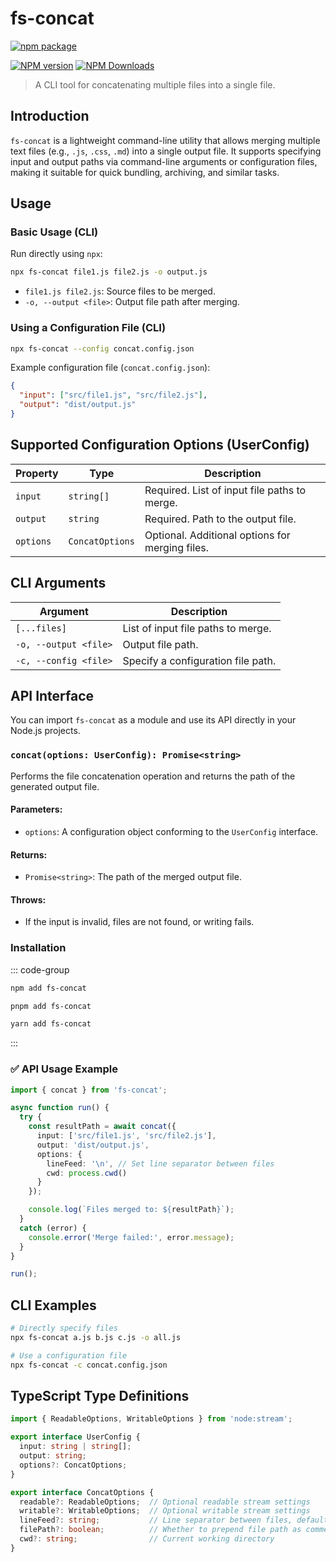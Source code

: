# fs-concat

[![npm package](https://nodei.co/npm/fs-concat.png?downloads=true&downloadRank=true&stars=true)](https://www.npmjs.com/package/fs-concat)

[![NPM version](https://img.shields.io/npm/v/fs-concat.svg?style=flat)](https://npmjs.org/package/fs-concat)
[![NPM Downloads](https://img.shields.io/npm/dm/fs-concat.svg?style=flat)](https://npmjs.org/package/fs-concat)

> A CLI tool for concatenating multiple files into a single file.

## Introduction

`fs-concat` is a lightweight command-line utility that allows merging multiple text files (e.g., `.js`, `.css`, `.md`) into a single output file. It supports specifying input and output paths via command-line arguments or configuration files, making it suitable for quick bundling, archiving, and similar tasks.

## Usage

### Basic Usage (CLI)

Run directly using `npx`:

```bash
npx fs-concat file1.js file2.js -o output.js
```

- `file1.js file2.js`: Source files to be merged.
- `-o, --output <file>`: Output file path after merging.

### Using a Configuration File (CLI)

```bash
npx fs-concat --config concat.config.json
```

Example configuration file (`concat.config.json`):

```json
{
  "input": ["src/file1.js", "src/file2.js"],
  "output": "dist/output.js"
}
```

## Supported Configuration Options (UserConfig)

| Property     | Type       | Description |
|--------------|------------|-------------|
| `input`      | `string[]` | Required. List of input file paths to merge. |
| `output`     | `string`   | Required. Path to the output file. |
| `options`    | `ConcatOptions` | Optional. Additional options for merging files. |

## CLI Arguments

| Argument | Description |
|---------|-------------|
| `[...files]` | List of input file paths to merge. |
| `-o, --output <file>` | Output file path. |
| `-c, --config <file>` | Specify a configuration file path. |

## API Interface

You can import `fs-concat` as a module and use its API directly in your Node.js projects.

### `concat(options: UserConfig): Promise<string>`

Performs the file concatenation operation and returns the path of the generated output file.

#### Parameters:

- `options`: A configuration object conforming to the `UserConfig` interface.

#### Returns:

- `Promise<string>`: The path of the merged output file.

#### Throws:

- If the input is invalid, files are not found, or writing fails.

### Installation

::: code-group
```bash [npm]
npm add fs-concat
```
```bash [pnpm]
pnpm add fs-concat
```
```bash [yarn]
yarn add fs-concat
```
:::

### ✅ API Usage Example

```ts
import { concat } from 'fs-concat';

async function run() {
  try {
    const resultPath = await concat({
      input: ['src/file1.js', 'src/file2.js'],
      output: 'dist/output.js',
      options: {
        lineFeed: '\n', // Set line separator between files
        cwd: process.cwd()
      }
    });

    console.log(`Files merged to: ${resultPath}`);
  }
  catch (error) {
    console.error('Merge failed:', error.message);
  }
}

run();
```

## CLI Examples

```bash
# Directly specify files
npx fs-concat a.js b.js c.js -o all.js

# Use a configuration file
npx fs-concat -c concat.config.json
```

## TypeScript Type Definitions

```ts
import { ReadableOptions, WritableOptions } from 'node:stream';

export interface UserConfig {
  input: string | string[];
  output: string;
  options?: ConcatOptions;
}

export interface ConcatOptions {
  readable?: ReadableOptions;  // Optional readable stream settings
  writable?: WritableOptions;  // Optional writable stream settings
  lineFeed?: string;           // Line separator between files, default: `\n`
  filePath?: boolean;          // Whether to prepend file path as comment before content
  cwd?: string;                // Current working directory
}
```
